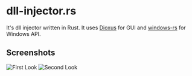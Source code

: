 # dll-injector.rs
It's dll injector written in Rust. It uses [Dioxus](https://github.com/dioxuslabs/dioxus) for GUI and [windows-rs](https://github.com/microsoft/windows-rs) for Windows API.

## Screenshots
![First Look](https://github.com/Speretta/dll-injector.rs/screenshots/A.png)
![Second Look](https://github.com/Speretta/dll-injector.rs/screenshots/B.png)


